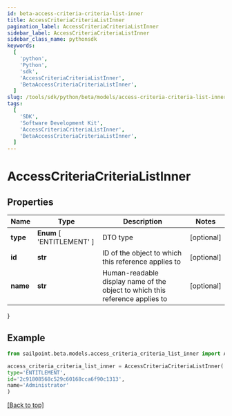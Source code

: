 ```yaml
---
id: beta-access-criteria-criteria-list-inner
title: AccessCriteriaCriteriaListInner
pagination_label: AccessCriteriaCriteriaListInner
sidebar_label: AccessCriteriaCriteriaListInner
sidebar_class_name: pythonsdk
keywords:
  [
    'python',
    'Python',
    'sdk',
    'AccessCriteriaCriteriaListInner',
    'BetaAccessCriteriaCriteriaListInner',
  ]
slug: /tools/sdk/python/beta/models/access-criteria-criteria-list-inner
tags:
  [
    'SDK',
    'Software Development Kit',
    'AccessCriteriaCriteriaListInner',
    'BetaAccessCriteriaCriteriaListInner',
  ]
---
```


# AccessCriteriaCriteriaListInner

## Properties

| Name | Type | Description | Notes |
| --- | --- | --- | --- |
| **type** | **Enum** [ 'ENTITLEMENT' ] | DTO type | [optional] |
| **id** | **str** | ID of the object to which this reference applies to | [optional] |
| **name** | **str** | Human-readable display name of the object to which this reference applies to | [optional] |

}

## Example

```python
from sailpoint.beta.models.access_criteria_criteria_list_inner import AccessCriteriaCriteriaListInner

access_criteria_criteria_list_inner = AccessCriteriaCriteriaListInner(
type='ENTITLEMENT',
id='2c91808568c529c60168cca6f90c1313',
name='Administrator'
)

```

[[Back to top]](#)

